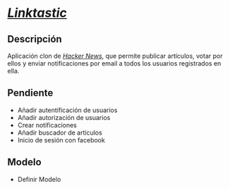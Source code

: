 # [*Linktastic*](http://Linktastic-mmr.herokuapp.com/)

## Descripción

Aplicación clon de [*Hacker News*](http://news.ycombinator.com/), que permite publicar artículos, votar por ellos y enviar notificaciones por email a todos los usuarios registrados en ella.

## Pendiente

- Añadir autentificación de usuarios
- Añadir autorización de usuarios
- Crear notificaciones
- Añadir buscador de artículos
- Inicio de sesión con facebook

## Modelo

- Definir Modelo
